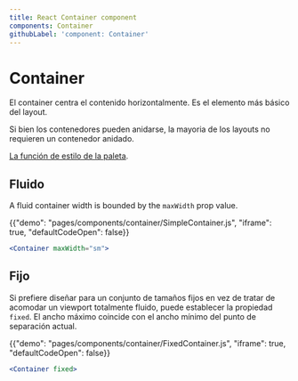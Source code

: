 ```yaml
---
title: React Container component
components: Container
githubLabel: 'component: Container'
---
```


# Container

<p class="description">El container centra el contenido horizontalmente. Es el elemento más básico del layout.</p>

Si bien los contenedores pueden anidarse, la mayoria de los layouts no requieren un contenedor anidado.

[La función de estilo de la paleta](/system/palette/).

## Fluido

A fluid container width is bounded by the `maxWidth` prop value.

{{"demo": "pages/components/container/SimpleContainer.js", "iframe": true, "defaultCodeOpen": false}}

```jsx
<Container maxWidth="sm">
```

## Fijo

Si prefiere diseñar para un conjunto de tamaños fijos en vez de tratar de acomodar un viewport totalmente fluido, puede establecer la propiedad `fixed`. El ancho máximo coincide con el ancho mínimo del punto de separación actual.

{{"demo": "pages/components/container/FixedContainer.js", "iframe": true, "defaultCodeOpen": false}}

```jsx
<Container fixed>
```
